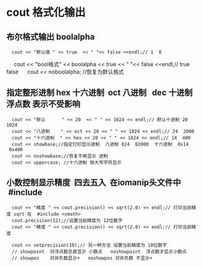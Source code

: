 # cout 格式化输出
## 布尔格式输出  boolalpha
      cout << "默认值 " << true  << " "<< false <<endl;// 1  0
      cout << "bool格式" << boolalpha <<  true  << " "<< false <<endl;// true   false 
      cout << noboolalpha; //恢复为默认格式
      
## 指定整形进制 hex 十六进制  oct 八进制   dec 十进制   浮点数 表示不受影响

      cout << "默认      " << 20  << " " << 1024 << endl;// 默认十进制 20    1024
      cout << "八进制    " << oct << 20 << " " << 1024 << endl;// 24  2000
      cout << "十六进制  " << hex << 20 << " " << 1024 << endl;// 14  400
      cout << showbase;//指定打印显示进制  八进制 024  02000  十六进制  0x14  0x400
      cout << noshowbase;//恢复不再显示 进制
      cout << uppercase; //十六进制 按大写字符显示

## 小数控制显示精度  四去五入  在iomanip头文件中  #include <iomanip>
      cout << "精度 " << cout.precision() << sqrt(2.0) << endl;// 打印当前精度 sqrt 在  #include <cmath>
      cout.precision(12);//设置当前精度为 12位数字
      cout << "精度 " << cout.precision() << sqrt(2.0) << endl;// 打印当前精度

      cout << setprecision(10);// 另一种方法 设置当前精度为 10位数字
      // showpoint  对浮点数总是显示 小数点   noshowpoint  浮点数才显示小数点
      // showpos    对非负数显示+   noshowpos 对非负数 不显示+

